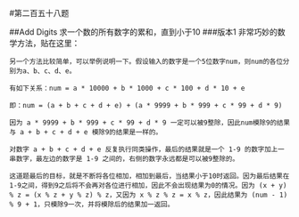 #第二百五十八题

##Add Digits
求一个数的所有数字的累和，直到小于10
###版本1
非常巧妙的数学方法，贴在这里：   

	另一个方法比较简单，可以举例说明一下。假设输入的数字是一个5位数字num，则num的各位分别为a、b、c、d、e。
	
	有如下关系：num = a * 10000 + b * 1000 + c * 100 + d * 10 + e
	
	即：num = (a + b + c + d + e) + (a * 9999 + b * 999 + c * 99 + d * 9)
	
	因为 a * 9999 + b * 999 + c * 99 + d * 9 一定可以被9整除，因此num模除9的结果与 a + b + c + d + e 模除9的结果是一样的。
	
	对数字 a + b + c + d + e 反复执行同类操作，最后的结果就是一个 1-9 的数字加上一串数字，最左边的数字是 1-9 之间的，右侧的数字永远都是可以被9整除的。
	
	这道题最后的目标，就是不断将各位相加，相加到最后，当结果小于10时返回。因为最后结果在1-9之间，得到9之后将不会再对各位进行相加，因此不会出现结果为0的情况。因为 (x + y) % z = (x % z + y % z) % z，又因为 x % z % z = x % z，因此结果为 (num - 1) % 9 + 1，只模除9一次，并将模除后的结果加一返回。
